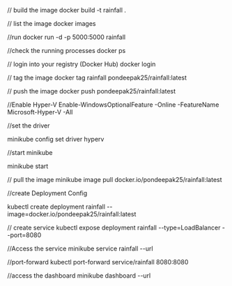 // build the image
docker build -t rainfall .

// list the image
docker images

//run
docker run -d -p 5000:5000 rainfall

//check the running processes
docker ps

// login into your registry (Docker Hub)
docker login

// tag the image
docker tag rainfall pondeepak25/rainfall:latest

// push the image
docker push pondeepak25/rainfall:latest

//Enable Hyper-V
Enable-WindowsOptionalFeature -Online -FeatureName Microsoft-Hyper-V -All

//set the driver

minikube config set driver hyperv

//start minikube

minikube start

// pull  the image
minikube image pull docker.io/pondeepak25/rainfall:latest

//create Deployment Config

kubectl create deployment rainfall --image=docker.io/pondeepak25/rainfall:latest

// create service
kubectl expose deployment rainfall --type=LoadBalancer --port=8080

//Access the service
minikube service rainfall --url

//port-forward
kubectl port-forward service/rainfall 8080:8080

//access the dashboard
minikube dashboard --url